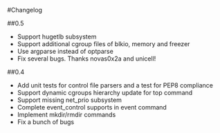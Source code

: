 #Changelog

##0.5

- Support hugetlb subsystem
- Support additional cgroup files of blkio, memory and freezer
- Use argparse instead of optparse
- Fix several bugs. Thanks novas0x2a and unicell!

##0.4

- Add unit tests for control file parsers and a test for PEP8 compliance
- Support dynamic cgroups hierarchy update for top command
- Support missing net_prio subsystem
- Complete event_control supports in event command
- Implement mkdir/rmdir commands
- Fix a bunch of bugs
